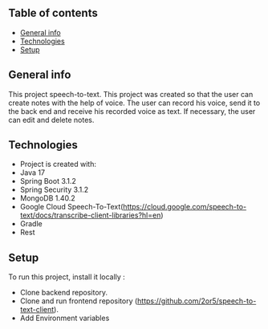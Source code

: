 ## Table of contents
* [General info](#general-info)
* [Technologies](#technologies)
* [Setup](#setup)
  
## General info
This project speech-to-text. This project was created so that the user can create notes with the help of voice. The user can record his voice, send it to the back end and receive his recorded voice as text. If necessary, the user can edit and delete notes.

## Technologies
* Project is created with:
* Java 17
* Spring Boot 3.1.2
* Spring Security 3.1.2
* MongoDB 1.40.2
* Google Cloud Speech-To-Text(https://cloud.google.com/speech-to-text/docs/transcribe-client-libraries?hl=en)
* Gradle
* Rest

## Setup
To run this project, install it locally :
* Clone backend repository.
* Clone and run frontend repository (https://github.com/2or5/speech-to-text-client).
* Add Environment variables <your path to json key>

